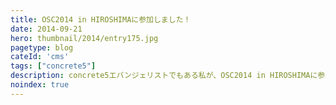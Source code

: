 ```yaml
---
title: OSC2014 in HIROSHIMAに参加しました！
date: 2014-09-21
hero: thumbnail/2014/entry175.jpg
pagetype: blog
cateId: 'cms'
tags: ["concrete5"]
description: concrete5エバンジェリストでもある私が、OSC2014 in HIROSHIMAに参加しました！concrete5 in HIROSHIMAからはCMS・concrete5の紹介でブースを出させていただきました。
noindex: true
---
```

